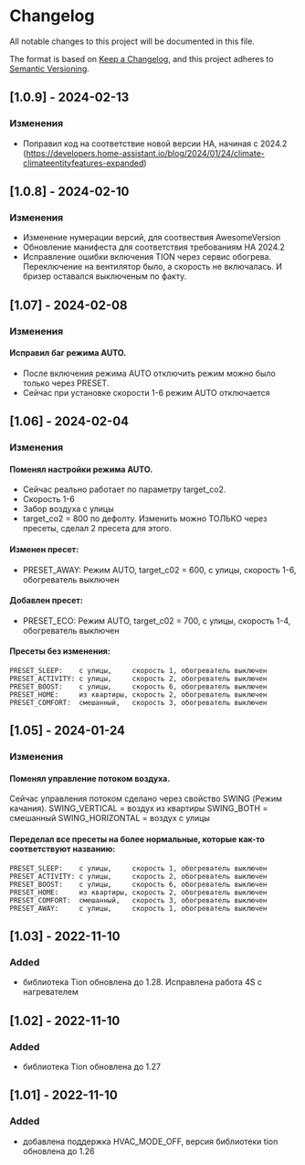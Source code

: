 # Changelog

All notable changes to this project will be documented in this file.

The format is based on [Keep a Changelog](https://keepachangelog.com/en/1.0.0/),
and this project adheres to [Semantic Versioning](https://semver.org/spec/v2.0.0.html).
## [1.0.9] - 2024-02-13
### Изменения
  - Поправил код на соответствие новой версии НА, начиная с 2024.2
    (https://developers.home-assistant.io/blog/2024/01/24/climate-climateentityfeatures-expanded)

## [1.0.8] - 2024-02-10
### Изменения
  - Изменение нумерации версий, для соотвествия AwesomeVersion 
  - Обновление манифеста для соответствия требованиям НА 2024.2
  - Исправление ошибки включения TION через сервис обогрева. Переключение на вентилятор было, а скорость не включалась. И бризер оставался выключеным по факту.

## [1.07] - 2024-02-08
### Изменения
#### Исправил баг режима AUTO.
  - После включения режима AUTO отключить режим можно было только через PRESET.
  - Сейчас при установке скорости 1-6 режим AUTO отключается

## [1.06] - 2024-02-04
### Изменения
#### Поменял настройки режима AUTO.
  - Сейчас реально работает по параметру target_co2.
  - Скорость 1-6
  - Забор воздуха с улицы
  - target_co2 = 800 по дефолту. Изменить можно ТОЛЬКО через пресеты, сделал 2 пресета для этого.
####
#### Изменен пресет: 
  - PRESET_AWAY: Режим AUTO, target_c02 = 600, с улицы, скорость 1-6, обогреватель выключен
####
#### Добавлен пресет:
  - PRESET_ECO:  Режим AUTO, target_c02 = 700, с улицы, скорость 1-4, обогреватель выключен
####
#### Пресеты без изменения:
    PRESET_SLEEP:    с улицы,     скорость 1, обогреватель выключен
    PRESET_ACTIVITY: с улицы,     скорость 2, обогреватель выключен
    PRESET_BOOST:    с улицы,     скорость 6, обогреватель выключен
    PRESET_HOME:     из квартиры, скорость 2, обогреватель выключен           
    PRESET_COMFORT:  смешанный,   скорость 3, обогреватель выключен 

## [1.05] - 2024-01-24
### Изменения
#### Поменял управление потоком воздуха. 
  Сейчас управления потоком сделано через свойство SWING (Режим качания). 
     SWING_VERTICAL = воздух из квартиры
     SWING_BOTH = смешанный
     SWING_HORIZONTAL = воздух с улицы
####
#### Переделал все пресеты на более нормальные, которые как-то соответствуют названию:
    PRESET_SLEEP:    с улицы,     скорость 1, обогреватель выключен
    PRESET_ACTIVITY: с улицы,     скорость 2, обогреватель выключен
    PRESET_BOOST:    с улицы,     скорость 6, обогреватель выключен
    PRESET_HOME:     из квартиры, скорость 2, обогреватель выключен           
    PRESET_COMFORT:  смешанный,   скорость 3, обогреватель выключен 
    PRESET_AWAY:     с улицы,     скорость 1, обогреватель выключен


## [1.03] - 2022-11-10
### Added
- библиотека Tion обновлена до 1.28. Исправлена работа 4S с нагревателем

## [1.02] - 2022-11-10
### Added
- библиотека Tion обновлена до 1.27

## [1.01] - 2022-11-10
### Added
- добавлена поддержка HVAC_MODE_OFF, версия библиотеки tion обновлена до 1.26
